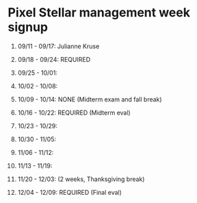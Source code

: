 # Pixel Stellar management week signup

01. 09/11 - 09/17: Julianne Kruse

02. 09/18 - 09/24: REQUIRED

03. 09/25 - 10/01:

04. 10/02 - 10/08:

05. 10/09 - 10/14: NONE (Midterm exam and fall break)

06. 10/16 - 10/22: REQUIRED (Midterm eval)

07. 10/23 - 10/29: 

08. 10/30 - 11/05: 

09. 11/06 - 11/12:

10. 11/13 - 11/19: 

11. 11/20 - 12/03: (2 weeks, Thanksgiving break)

12. 12/04 - 12/09: REQUIRED (Final eval)
